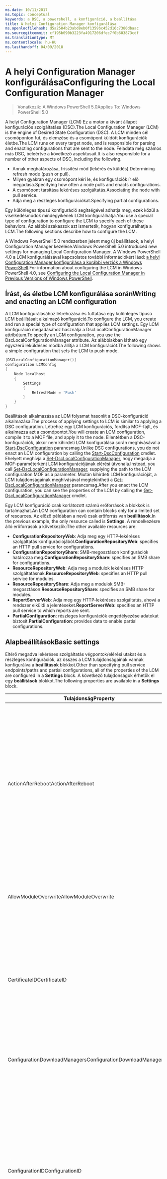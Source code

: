 ```yaml
---
ms.date: 10/11/2017
ms.topic: conceptual
keywords: a DSC, a powershell, a konfiguráció, a beállítása
title: A helyi Configuration Manager konfigurálása
ms.openlocfilehash: d5a2584b23abd8eb0f1359bc452d16c7380dbaac
ms.sourcegitcommit: cf195b090b3223fa4917206dfec7f0b603873cdf
ms.translationtype: MT
ms.contentlocale: hu-HU
ms.lasthandoff: 04/09/2018
---
```

# <a name="configuring-the-local-configuration-manager"></a><span data-ttu-id="f4ad6-103">A helyi Configuration Manager konfigurálása</span><span class="sxs-lookup"><span data-stu-id="f4ad6-103">Configuring the Local Configuration Manager</span></span>

> <span data-ttu-id="f4ad6-104">Vonatkozik: A Windows PowerShell 5.0</span><span class="sxs-lookup"><span data-stu-id="f4ad6-104">Applies To: Windows PowerShell 5.0</span></span>

<span data-ttu-id="f4ad6-105">A helyi Configuration Manager (LCM) Ez a motor a kívánt állapot konfigurációs szolgáltatása (DSC).</span><span class="sxs-lookup"><span data-stu-id="f4ad6-105">The Local Configuration Manager (LCM) is the engine of Desired State Configuration (DSC).</span></span>
<span data-ttu-id="f4ad6-106">A LCM minden cél csomóponton fut, és elemzése és a csomópont küldött konfigurációk életbe.</span><span class="sxs-lookup"><span data-stu-id="f4ad6-106">The LCM runs on every target node, and is responsible for parsing and enacting configurations that are sent to the node.</span></span>
<span data-ttu-id="f4ad6-107">Feladata még számos más DSC, beleértve a következő aspektusait.</span><span class="sxs-lookup"><span data-stu-id="f4ad6-107">It is also responsible for a number of other aspects of DSC, including the following.</span></span>

- <span data-ttu-id="f4ad6-108">Annak meghatározása, frissítési mód (lekérés és küldés).</span><span class="sxs-lookup"><span data-stu-id="f4ad6-108">Determining refresh mode (push or pull).</span></span>
- <span data-ttu-id="f4ad6-109">Milyen gyakran egy csomópont kéri le, és konfigurációk ír elő megadása.</span><span class="sxs-lookup"><span data-stu-id="f4ad6-109">Specifying how often a node pulls and enacts configurations.</span></span>
- <span data-ttu-id="f4ad6-110">A csomópont társítása lekéréses szolgáltatás.</span><span class="sxs-lookup"><span data-stu-id="f4ad6-110">Associating the node with pull service.</span></span>
- <span data-ttu-id="f4ad6-111">Adja meg a részleges konfigurációkat.</span><span class="sxs-lookup"><span data-stu-id="f4ad6-111">Specifying partial configurations.</span></span>

<span data-ttu-id="f4ad6-112">Egy különleges típusú konfiguráció segítségével adhatja meg, ezek közül a viselkedésmódok mindegyikének LCM konfigurálhatja.</span><span class="sxs-lookup"><span data-stu-id="f4ad6-112">You use a special type of configuration to configure the LCM to specify each of these behaviors.</span></span>
<span data-ttu-id="f4ad6-113">Az alábbi szakaszok azt ismertetik, hogyan konfigurálhatja a LCM.</span><span class="sxs-lookup"><span data-stu-id="f4ad6-113">The following sections describe how to configure the LCM.</span></span>

<span data-ttu-id="f4ad6-114">A Windows PowerShell 5.0 rendszerben jelent meg új beállítások, a helyi Configuration Manager kezelése.</span><span class="sxs-lookup"><span data-stu-id="f4ad6-114">Windows PowerShell 5.0 introduced new settings for managing Local Configuration Manager.</span></span>
<span data-ttu-id="f4ad6-115">A Windows PowerShell 4.0 a LCM konfigurálásával kapcsolatos további információkért lásd: [a helyi Configuration Manager konfigurálása a korábbi verziók a Windows PowerShell](metaconfig4.md).</span><span class="sxs-lookup"><span data-stu-id="f4ad6-115">For information about configuring the LCM in Windows PowerShell 4.0, see [Configuring the Local Configuration Manager in Previous Versions of Windows PowerShell](metaconfig4.md).</span></span>

## <a name="writing-and-enacting-an-lcm-configuration"></a><span data-ttu-id="f4ad6-116">Írást, és életbe LCM konfigurálása során</span><span class="sxs-lookup"><span data-stu-id="f4ad6-116">Writing and enacting an LCM configuration</span></span>

<span data-ttu-id="f4ad6-117">A LCM konfigurálásához létrehozása és futtatása egy különleges típusú LCM beállításait alkalmazó konfiguráció.</span><span class="sxs-lookup"><span data-stu-id="f4ad6-117">To configure the LCM, you create and run a special type of configuration that applies LCM settings.</span></span>
<span data-ttu-id="f4ad6-118">Egy LCM konfiguráció megadásához használja a DscLocalConfigurationManager attribútum.</span><span class="sxs-lookup"><span data-stu-id="f4ad6-118">To specify an LCM configuration, you use the DscLocalConfigurationManager attribute.</span></span>
<span data-ttu-id="f4ad6-119">Az alábbiakban látható egy egyszerű leküldéses módba állítja a LCM konfigurációt.</span><span class="sxs-lookup"><span data-stu-id="f4ad6-119">The following shows a simple configuration that sets the LCM to push mode.</span></span>

```powershell
[DSCLocalConfigurationManager()]
configuration LCMConfig
{
    Node localhost
    {
        Settings
        {
            RefreshMode = 'Push'
        }
    }
}
```

<span data-ttu-id="f4ad6-120">Beállítások alkalmazása az LCM folyamat hasonlít a DSC-konfiguráció alkalmazása.</span><span class="sxs-lookup"><span data-stu-id="f4ad6-120">The process of applying settings to LCM is similar to applying a DSC configuration.</span></span>
<span data-ttu-id="f4ad6-121">Létrehoz egy LCM konfigurációs, fordítsa MOF-fájlt, és alkalmazza azt a csomópontot.</span><span class="sxs-lookup"><span data-stu-id="f4ad6-121">You will create an LCM configuration, compile it to a MOF file, and apply it to the node.</span></span>
<span data-ttu-id="f4ad6-122">Ellentétben a DSC-konfigurációk, akkor nem kihirdeti LCM konfigurálása során meghívásával a [Start-DscConfiguration](https://technet.microsoft.com/en-us/library/dn521623.aspx) parancsmag.</span><span class="sxs-lookup"><span data-stu-id="f4ad6-122">Unlike DSC configurations, you do not enact an LCM configuration by calling the [Start-DscConfiguration](https://technet.microsoft.com/en-us/library/dn521623.aspx) cmdlet.</span></span>
<span data-ttu-id="f4ad6-123">Ehelyett meghívja a [Set-DscLocalConfigurationManager](https://technet.microsoft.com/en-us/library/dn521621.aspx), hogy megadja a MOF-paraméterként LCM konfigurációjának elérési útvonala.</span><span class="sxs-lookup"><span data-stu-id="f4ad6-123">Instead, you call [Set-DscLocalConfigurationManager](https://technet.microsoft.com/en-us/library/dn521621.aspx), supplying the path to the LCM configuration MOF as a parameter.</span></span>
<span data-ttu-id="f4ad6-124">Miután kihirdeti LCM konfigurációját, a LCM tulajdonságainak meghívásával megtekintheti a [Get-DscLocalConfigurationManager](https://technet.microsoft.com/en-us/library/dn407378.aspx) parancsmag.</span><span class="sxs-lookup"><span data-stu-id="f4ad6-124">After you enact the LCM configuration, you can see the properties of the LCM by calling the [Get-DscLocalConfigurationManager](https://technet.microsoft.com/en-us/library/dn407378.aspx) cmdlet.</span></span>

<span data-ttu-id="f4ad6-125">Egy LCM konfiguráció csak korlátozott számú erőforrások a blokkok is tartalmazhat.</span><span class="sxs-lookup"><span data-stu-id="f4ad6-125">An LCM configuration can contain blocks only for a limited set of resources.</span></span>
<span data-ttu-id="f4ad6-126">Az előző példában a nevű csak erőforrás van **beállítások**.</span><span class="sxs-lookup"><span data-stu-id="f4ad6-126">In the previous example, the only resource called is **Settings**.</span></span>
<span data-ttu-id="f4ad6-127">A rendelkezésre álló erőforrások a következők:</span><span class="sxs-lookup"><span data-stu-id="f4ad6-127">The other available resources are:</span></span>

* <span data-ttu-id="f4ad6-128">**ConfigurationRepositoryWeb**: Adja meg egy HTTP-lekéréses szolgáltatás konfigurációjából.</span><span class="sxs-lookup"><span data-stu-id="f4ad6-128">**ConfigurationRepositoryWeb**: specifies an HTTP pull service for configurations.</span></span>
* <span data-ttu-id="f4ad6-129">**ConfigurationRepositoryShare**: SMB-megosztáson konfigurációk határozza meg.</span><span class="sxs-lookup"><span data-stu-id="f4ad6-129">**ConfigurationRepositoryShare**: specifies an SMB share for configurations.</span></span>
* <span data-ttu-id="f4ad6-130">**ResourceRepositoryWeb**: Adja meg a modulok lekéréses HTTP szolgáltatásnak.</span><span class="sxs-lookup"><span data-stu-id="f4ad6-130">**ResourceRepositoryWeb**: specifies an HTTP pull service for modules.</span></span>
* <span data-ttu-id="f4ad6-131">**ResourceRepositoryShare**: Adja meg a modulok SMB-megosztáson.</span><span class="sxs-lookup"><span data-stu-id="f4ad6-131">**ResourceRepositoryShare**: specifies an SMB share for modules.</span></span>
* <span data-ttu-id="f4ad6-132">**ReportServerWeb**: Adja meg egy HTTP-lekéréses szolgáltatás, ahová a rendszer elküldi a jelentéseket.</span><span class="sxs-lookup"><span data-stu-id="f4ad6-132">**ReportServerWeb**: specifies an HTTP pull service to which reports are sent.</span></span>
* <span data-ttu-id="f4ad6-133">**PartialConfiguration**: részleges konfigurációk engedélyezése adatokat biztosít.</span><span class="sxs-lookup"><span data-stu-id="f4ad6-133">**PartialConfiguration**: provides data to enable partial configurations.</span></span>

## <a name="basic-settings"></a><span data-ttu-id="f4ad6-134">Alapbeállítások</span><span class="sxs-lookup"><span data-stu-id="f4ad6-134">Basic settings</span></span>

<span data-ttu-id="f4ad6-135">Eltérő megadva lekéréses szolgáltatás végpontok/elérési utakat és a részleges konfigurációk, az összes a LCM tulajdonságainak vannak konfigurálva a **beállítások** blokkot.</span><span class="sxs-lookup"><span data-stu-id="f4ad6-135">Other than specifying pull service endpoints/paths and partial configurations, all of the properties of the LCM are configured in a **Settings** block.</span></span>
<span data-ttu-id="f4ad6-136">A következő tulajdonságok érhetők el egy **beállítások** blokkot.</span><span class="sxs-lookup"><span data-stu-id="f4ad6-136">The following properties are available in a **Settings** block.</span></span>

|  <span data-ttu-id="f4ad6-137">Tulajdonság</span><span class="sxs-lookup"><span data-stu-id="f4ad6-137">Property</span></span>  |  <span data-ttu-id="f4ad6-138">Típus</span><span class="sxs-lookup"><span data-stu-id="f4ad6-138">Type</span></span>  |  <span data-ttu-id="f4ad6-139">Leírás</span><span class="sxs-lookup"><span data-stu-id="f4ad6-139">Description</span></span>   |
|----------- |------- |--------------- |
| <span data-ttu-id="f4ad6-140">ActionAfterReboot</span><span class="sxs-lookup"><span data-stu-id="f4ad6-140">ActionAfterReboot</span></span>| <span data-ttu-id="f4ad6-141">karakterlánc</span><span class="sxs-lookup"><span data-stu-id="f4ad6-141">string</span></span>| <span data-ttu-id="f4ad6-142">Itt adhatja meg, mi történik, a rendszer újraindítása után a beállítások alkalmazása során.</span><span class="sxs-lookup"><span data-stu-id="f4ad6-142">Specifies what happens after a reboot during the application of a configuration.</span></span> <span data-ttu-id="f4ad6-143">A lehetséges értékek a következők __"ContinueConfiguration"__ és __"StopConfiguration"__.</span><span class="sxs-lookup"><span data-stu-id="f4ad6-143">The possible values are __"ContinueConfiguration"__ and __"StopConfiguration"__.</span></span> <ul><li> <span data-ttu-id="f4ad6-144">__ContinueConfiguration__: továbbra is a számítógép újraindítása után a jelenlegi konfiguráció alkalmazása.</span><span class="sxs-lookup"><span data-stu-id="f4ad6-144">__ContinueConfiguration__: Continue applying the current configuration after machine reboot.</span></span> <span data-ttu-id="f4ad6-145">Ez az az alapértelmezett érték</span><span class="sxs-lookup"><span data-stu-id="f4ad6-145">This is the default value</span></span></li><li><span data-ttu-id="f4ad6-146">__StopConfiguration__: állítsa le a számítógép újraindítása után az aktuális konfigurációt.</span><span class="sxs-lookup"><span data-stu-id="f4ad6-146">__StopConfiguration__: Stop the current configuration after machine reboot.</span></span></li></ul>|
| <span data-ttu-id="f4ad6-147">AllowModuleOverwrite</span><span class="sxs-lookup"><span data-stu-id="f4ad6-147">AllowModuleOverwrite</span></span>| <span data-ttu-id="f4ad6-148">logikai érték</span><span class="sxs-lookup"><span data-stu-id="f4ad6-148">bool</span></span>| <span data-ttu-id="f4ad6-149">__$TRUE__ Ha lekéréses szolgáltatásból letöltött új konfigurációk engedélyezettek-e a célcsomóponton lévő régi felülírják.</span><span class="sxs-lookup"><span data-stu-id="f4ad6-149">__$TRUE__ if new configurations downloaded from the pull service are allowed to overwrite the old ones on the target node.</span></span> <span data-ttu-id="f4ad6-150">Ellenkező esetben $FALSE.</span><span class="sxs-lookup"><span data-stu-id="f4ad6-150">Otherwise, $FALSE.</span></span>|
| <span data-ttu-id="f4ad6-151">CertificateID</span><span class="sxs-lookup"><span data-stu-id="f4ad6-151">CertificateID</span></span>| <span data-ttu-id="f4ad6-152">karakterlánc</span><span class="sxs-lookup"><span data-stu-id="f4ad6-152">string</span></span>| <span data-ttu-id="f4ad6-153">A konfigurációban átadott hitelesítő biztosításához használt tanúsítvány ujjlenyomata.</span><span class="sxs-lookup"><span data-stu-id="f4ad6-153">The thumbprint of a certificate used to secure credentials passed in a configuration.</span></span> <span data-ttu-id="f4ad6-154">További információ: [szeretné védeni a Windows PowerShell célállapot-konfiguráció-felhasználó hitelesítő adatait a](http://blogs.msdn.com/b/powershell/archive/2014/01/31/want-to-secure-credentials-in-windows-powershell-desired-state-configuration.aspx)?.</span><span class="sxs-lookup"><span data-stu-id="f4ad6-154">For more information see [Want to secure credentials in Windows PowerShell Desired State Configuration](http://blogs.msdn.com/b/powershell/archive/2014/01/31/want-to-secure-credentials-in-windows-powershell-desired-state-configuration.aspx)?.</span></span> <br> <span data-ttu-id="f4ad6-155">__Megjegyzés:__ ez kezeli automatikusan Azure Automation DSC lekérési szolgáltatás használatakor.</span><span class="sxs-lookup"><span data-stu-id="f4ad6-155">__Note:__ this is managed automatically if using Azure Automation DSC pull service.</span></span>|
| <span data-ttu-id="f4ad6-156">ConfigurationDownloadManagers</span><span class="sxs-lookup"><span data-stu-id="f4ad6-156">ConfigurationDownloadManagers</span></span>| <span data-ttu-id="f4ad6-157">CimInstance]</span><span class="sxs-lookup"><span data-stu-id="f4ad6-157">CimInstance[]</span></span>| <span data-ttu-id="f4ad6-158">Elavult.</span><span class="sxs-lookup"><span data-stu-id="f4ad6-158">Obsolete.</span></span> <span data-ttu-id="f4ad6-159">Használjon __ConfigurationRepositoryWeb__ és __ConfigurationRepositoryShare__ érdekében adja meg a konfigurációs lekéréses szolgáltatás végpontjait.</span><span class="sxs-lookup"><span data-stu-id="f4ad6-159">Use __ConfigurationRepositoryWeb__ and __ConfigurationRepositoryShare__ blocks to define configuration pull service endpoints.</span></span>|
| <span data-ttu-id="f4ad6-160">ConfigurationID</span><span class="sxs-lookup"><span data-stu-id="f4ad6-160">ConfigurationID</span></span>| <span data-ttu-id="f4ad6-161">karakterlánc</span><span class="sxs-lookup"><span data-stu-id="f4ad6-161">string</span></span>| <span data-ttu-id="f4ad6-162">A visszamenőleges kompatibilitás érdekében régebbi lekéréses szolgáltatás verziók.</span><span class="sxs-lookup"><span data-stu-id="f4ad6-162">For backwards compatibility with older pull service versions.</span></span> <span data-ttu-id="f4ad6-163">A GUID, amely azonosítja a konfigurációs fájl lekérni egy lekéréses szolgáltatásból.</span><span class="sxs-lookup"><span data-stu-id="f4ad6-163">A GUID that identifies the configuration file to get from a pull service.</span></span> <span data-ttu-id="f4ad6-164">Ha a konfiguráció neve MOF ConfigurationID.mof neve a csomópont konfigurációk fogja lekérni lekéréses szolgáltatás.</span><span class="sxs-lookup"><span data-stu-id="f4ad6-164">The node will pull configurations on the pull service if the name of the configuration MOF is named ConfigurationID.mof.</span></span><br> <span data-ttu-id="f4ad6-165">__Megjegyzés:__ állítani ezt a tulajdonságot, ha regisztrálja a csomópont egy lekéréses szolgáltatással használatával __RegistrationKey__ nem működik.</span><span class="sxs-lookup"><span data-stu-id="f4ad6-165">__Note:__ If you set this property, registering the node with a pull service by using __RegistrationKey__ does not work.</span></span> <span data-ttu-id="f4ad6-166">További információkért lásd: [konfigurációs nevű lekéréses ügyféltelepítéshez](pullClientConfigNames.md).</span><span class="sxs-lookup"><span data-stu-id="f4ad6-166">For more information, see [Setting up a pull client with configuration names](pullClientConfigNames.md).</span></span>|
| <span data-ttu-id="f4ad6-167">ConfigurationMode</span><span class="sxs-lookup"><span data-stu-id="f4ad6-167">ConfigurationMode</span></span>| <span data-ttu-id="f4ad6-168">karakterlánc</span><span class="sxs-lookup"><span data-stu-id="f4ad6-168">string</span></span> | <span data-ttu-id="f4ad6-169">Itt adhatja meg, hogyan a LCM ténylegesen a beállítások alkalmazása a célcsomópontokat.</span><span class="sxs-lookup"><span data-stu-id="f4ad6-169">Specifies how the LCM actually applies the configuration to the target nodes.</span></span> <span data-ttu-id="f4ad6-170">A lehetséges értékek: __"ApplyOnly"__,__"ApplyAndMonitor"__, és __"ApplyAndAutoCorrect"__.</span><span class="sxs-lookup"><span data-stu-id="f4ad6-170">Possible values are __"ApplyOnly"__,__"ApplyAndMonitor"__, and __"ApplyAndAutoCorrect"__.</span></span> <ul><li><span data-ttu-id="f4ad6-171">__ApplyOnly__: DSC konfigurációjának alkalmazására szolgál, és nincs semmi hatása további, kivéve, ha az új konfiguráció célcsomóponton való vagy szolgáltatás új konfigurációt van lekért fejlesztőre.</span><span class="sxs-lookup"><span data-stu-id="f4ad6-171">__ApplyOnly__: DSC applies the configuration and does nothing further unless a new configuration is pushed to the target node or when a new configuration is pulled from a service.</span></span> <span data-ttu-id="f4ad6-172">Az új konfiguráció első alkalmazása után DSC nem ellenőrzi a korábban konfigurált állapotból eltéréseket.</span><span class="sxs-lookup"><span data-stu-id="f4ad6-172">After initial application of a new configuration, DSC does not check for drift from a previously configured state.</span></span> <span data-ttu-id="f4ad6-173">Vegye figyelembe, hogy DSC megkísérli a konfiguráció alkalmazásához, amíg az sikeres előtt nem __ApplyOnly__ lép érvénybe.</span><span class="sxs-lookup"><span data-stu-id="f4ad6-173">Note that DSC will attempt to apply the configuration until it is successful before __ApplyOnly__ takes effect.</span></span> </li><li> <span data-ttu-id="f4ad6-174">__ApplyAndMonitor__: Ez az az alapértelmezett érték.</span><span class="sxs-lookup"><span data-stu-id="f4ad6-174">__ApplyAndMonitor__: This is the default value.</span></span> <span data-ttu-id="f4ad6-175">A LCM alkalmazza minden új konfigurációt.</span><span class="sxs-lookup"><span data-stu-id="f4ad6-175">The LCM applies any new configurations.</span></span> <span data-ttu-id="f4ad6-176">Az új konfiguráció első alkalmazása után a célcsomóponton drifts kívánt állapotból, ha DSC jelent a naplókban az eltérés.</span><span class="sxs-lookup"><span data-stu-id="f4ad6-176">After initial application of a new configuration, if the target node drifts from the desired state, DSC reports the discrepancy in logs.</span></span> <span data-ttu-id="f4ad6-177">Vegye figyelembe, hogy DSC megkísérli a konfiguráció alkalmazásához, amíg az sikeres előtt nem __ApplyAndMonitor__ lép érvénybe.</span><span class="sxs-lookup"><span data-stu-id="f4ad6-177">Note that DSC will attempt to apply the configuration until it is successful before __ApplyAndMonitor__ takes effect.</span></span></li><li><span data-ttu-id="f4ad6-178">__ApplyAndAutoCorrect__: DSC alkalmazza minden új konfigurációt.</span><span class="sxs-lookup"><span data-stu-id="f4ad6-178">__ApplyAndAutoCorrect__: DSC applies any new configurations.</span></span> <span data-ttu-id="f4ad6-179">Az új konfiguráció első alkalmazása után a célcsomópont drifts kívánt állapotból, ha DSC jelent a naplókban az eltérés, majd újra alkalmazza a jelenlegi konfiguráció.</span><span class="sxs-lookup"><span data-stu-id="f4ad6-179">After initial application of a new configuration, if the target node drifts from the desired state, DSC reports the discrepancy in logs, and then re-applies the current configuration.</span></span></li></ul>|
| <span data-ttu-id="f4ad6-180">ConfigurationModeFrequencyMins</span><span class="sxs-lookup"><span data-stu-id="f4ad6-180">ConfigurationModeFrequencyMins</span></span>| <span data-ttu-id="f4ad6-181">UInt32</span><span class="sxs-lookup"><span data-stu-id="f4ad6-181">UInt32</span></span>| <span data-ttu-id="f4ad6-182">Milyen gyakran (percben), a jelenlegi konfiguráció be van jelölve, és alkalmazza.</span><span class="sxs-lookup"><span data-stu-id="f4ad6-182">How often, in minutes, the current configuration is checked and applied.</span></span> <span data-ttu-id="f4ad6-183">A rendszer figyelmen kívül hagyja ezt a tulajdonságot, ha a ConfigurationMode tulajdonsága ApplyOnly.</span><span class="sxs-lookup"><span data-stu-id="f4ad6-183">This property is ignored if the ConfigurationMode property is set to ApplyOnly.</span></span> <span data-ttu-id="f4ad6-184">Az alapértelmezett érték 15.</span><span class="sxs-lookup"><span data-stu-id="f4ad6-184">The default value is 15.</span></span>|
| <span data-ttu-id="f4ad6-185">DebugMode</span><span class="sxs-lookup"><span data-stu-id="f4ad6-185">DebugMode</span></span>| <span data-ttu-id="f4ad6-186">karakterlánc</span><span class="sxs-lookup"><span data-stu-id="f4ad6-186">string</span></span>| <span data-ttu-id="f4ad6-187">A lehetséges értékek: __nincs__, __ForceModuleImport__, és __összes__.</span><span class="sxs-lookup"><span data-stu-id="f4ad6-187">Possible values are __None__, __ForceModuleImport__, and __All__.</span></span> <ul><li><span data-ttu-id="f4ad6-188">Beállítása __nincs__ gyorsítótárazott erőforrások használatára.</span><span class="sxs-lookup"><span data-stu-id="f4ad6-188">Set to __None__ to use cached resources.</span></span> <span data-ttu-id="f4ad6-189">Ez az alapértelmezett, és éles esetekben kell használni.</span><span class="sxs-lookup"><span data-stu-id="f4ad6-189">This is the default and should be used in production scenarios.</span></span></li><li><span data-ttu-id="f4ad6-190">Beállítás __ForceModuleImport__, DSC erőforrás modul, töltse be újra, még akkor is, ha azokat korábban betöltötte és gyorsítótárazott LCM okoz.</span><span class="sxs-lookup"><span data-stu-id="f4ad6-190">Setting to __ForceModuleImport__, causes the LCM to reload any DSC resource modules, even if they have been previously loaded and cached.</span></span> <span data-ttu-id="f4ad6-191">Ez teljesítményére hatással van a DSC-műveletek, minden modul használatára van töltve.</span><span class="sxs-lookup"><span data-stu-id="f4ad6-191">This impacts the performance of DSC operations as each module is reloaded on use.</span></span> <span data-ttu-id="f4ad6-192">Általában akkor használja ezt az értéket közben egy erőforrás-hibakeresés</span><span class="sxs-lookup"><span data-stu-id="f4ad6-192">Typically you would use this value while debugging a resource</span></span></li><li><span data-ttu-id="f4ad6-193">Ebben a kiadásban __összes__ azonos __ForceModuleImport__</span><span class="sxs-lookup"><span data-stu-id="f4ad6-193">In this release, __All__ is same as __ForceModuleImport__</span></span></li></ul> |
| <span data-ttu-id="f4ad6-194">RebootNodeIfNeeded</span><span class="sxs-lookup"><span data-stu-id="f4ad6-194">RebootNodeIfNeeded</span></span>| <span data-ttu-id="f4ad6-195">logikai érték</span><span class="sxs-lookup"><span data-stu-id="f4ad6-195">bool</span></span>| <span data-ttu-id="f4ad6-196">Állítsa ezt a beállítást __$true__ automatikusan újraindítja a csomópont a konfigurációkat, amelyek a szükséges újraindítás alkalmazása után.</span><span class="sxs-lookup"><span data-stu-id="f4ad6-196">Set this to __$true__ to automatically reboot the node after a configuration that requires reboot is applied.</span></span> <span data-ttu-id="f4ad6-197">Ellenkező esetben kell újraindítani a rendszert manuálisan minden beállítást, amelynek ezt a csomópontot.</span><span class="sxs-lookup"><span data-stu-id="f4ad6-197">Otherwise, you will have to manually reboot the node for any configuration that requires it.</span></span> <span data-ttu-id="f4ad6-198">Az alapértelmezett érték __$false__.</span><span class="sxs-lookup"><span data-stu-id="f4ad6-198">The default value is __$false__.</span></span> <span data-ttu-id="f4ad6-199">Ezt a beállítást, ha újraindítás feltétel végrehajtása nem DSC (például a Windows Installer) által használandó egyesítése együtt a [xPendingReboot](https://github.com/powershell/xpendingreboot) modul.</span><span class="sxs-lookup"><span data-stu-id="f4ad6-199">To use this setting when a reboot condition is enacted by something other than DSC (such as Windows Installer), combine this setting with the [xPendingReboot](https://github.com/powershell/xpendingreboot) module.</span></span>|
| <span data-ttu-id="f4ad6-200">RefreshMode</span><span class="sxs-lookup"><span data-stu-id="f4ad6-200">RefreshMode</span></span>| <span data-ttu-id="f4ad6-201">karakterlánc</span><span class="sxs-lookup"><span data-stu-id="f4ad6-201">string</span></span>| <span data-ttu-id="f4ad6-202">Itt adhatja meg, hogyan a LCM lekérdezi a konfigurációkat.</span><span class="sxs-lookup"><span data-stu-id="f4ad6-202">Specifies how the LCM gets configurations.</span></span> <span data-ttu-id="f4ad6-203">A lehetséges értékek a következők __"Letiltva"__, __"Push"__, és __"Pull"__.</span><span class="sxs-lookup"><span data-stu-id="f4ad6-203">The possible values are __"Disabled"__, __"Push"__, and __"Pull"__.</span></span> <ul><li><span data-ttu-id="f4ad6-204">__Letiltott__: a DSC-konfigurációk le van tiltva ezen a csomóponton.</span><span class="sxs-lookup"><span data-stu-id="f4ad6-204">__Disabled__: DSC configurations are disabled for this node.</span></span></li><li> <span data-ttu-id="f4ad6-205">__Leküldéses__: konfigurációk meghívásával kezdeményezett a [Start-DscConfiguration](https://technet.microsoft.com/en-us/library/dn521623.aspx) parancsmag.</span><span class="sxs-lookup"><span data-stu-id="f4ad6-205">__Push__: Configurations are initiated by calling the [Start-DscConfiguration](https://technet.microsoft.com/en-us/library/dn521623.aspx) cmdlet.</span></span> <span data-ttu-id="f4ad6-206">A konfiguráció alkalmazása azonnal megtörténik a csomópontra.</span><span class="sxs-lookup"><span data-stu-id="f4ad6-206">The configuration is applied immediately to the node.</span></span> <span data-ttu-id="f4ad6-207">Ez az alapértelmezett érték.</span><span class="sxs-lookup"><span data-stu-id="f4ad6-207">This is the default value.</span></span></li><li><span data-ttu-id="f4ad6-208">__Lekéréses:__ lekéréses szolgáltatás vagy az SMB elérési konfigurációk rendszeresen ellenőrzi a csomópont van konfigurálva.</span><span class="sxs-lookup"><span data-stu-id="f4ad6-208">__Pull:__ The node is configured to regularly check for configurations from a pull service or SMB path.</span></span> <span data-ttu-id="f4ad6-209">Ha ez a tulajdonság értéke __lekéréses__, egy HTTP (szolgáltatás) vagy SMB (megosztás) elérési utat adjon meg egy __ConfigurationRepositoryWeb__ vagy __ConfigurationRepositoryShare__ blokkot.</span><span class="sxs-lookup"><span data-stu-id="f4ad6-209">If this property is set to __Pull__, you must specify an HTTP (service) or SMB (share) path in a __ConfigurationRepositoryWeb__ or __ConfigurationRepositoryShare__ block.</span></span></li></ul>|
| <span data-ttu-id="f4ad6-210">RefreshFrequencyMins</span><span class="sxs-lookup"><span data-stu-id="f4ad6-210">RefreshFrequencyMins</span></span>| <span data-ttu-id="f4ad6-211">Uint32</span><span class="sxs-lookup"><span data-stu-id="f4ad6-211">Uint32</span></span>| <span data-ttu-id="f4ad6-212">Az időtartamot (percben), amelynél a LCM frissített konfigurációt beolvasandó lekéréses szolgáltatás ellenőrzi.</span><span class="sxs-lookup"><span data-stu-id="f4ad6-212">The time interval, in minutes, at which the LCM checks a pull service to get updated configurations.</span></span> <span data-ttu-id="f4ad6-213">A rendszer figyelmen kívül hagyja ezt az értéket, ha a LCM nem lekéréses módban van konfigurálva.</span><span class="sxs-lookup"><span data-stu-id="f4ad6-213">This value is ignored if the LCM is not configured in pull mode.</span></span> <span data-ttu-id="f4ad6-214">Az alapértelmezett érték 30.</span><span class="sxs-lookup"><span data-stu-id="f4ad6-214">The default value is 30.</span></span>|
| <span data-ttu-id="f4ad6-215">ReportManagers</span><span class="sxs-lookup"><span data-stu-id="f4ad6-215">ReportManagers</span></span>| <span data-ttu-id="f4ad6-216">CimInstance]</span><span class="sxs-lookup"><span data-stu-id="f4ad6-216">CimInstance[]</span></span>| <span data-ttu-id="f4ad6-217">Elavult.</span><span class="sxs-lookup"><span data-stu-id="f4ad6-217">Obsolete.</span></span> <span data-ttu-id="f4ad6-218">Használjon __ReportServerWeb__ küldendő végpont meghatározása érdekében jelentésadatait lekéréses szolgáltatáshoz.</span><span class="sxs-lookup"><span data-stu-id="f4ad6-218">Use __ReportServerWeb__ blocks to define an endpoint to send reporting data to a pull service.</span></span>|
| <span data-ttu-id="f4ad6-219">ResourceModuleManagers</span><span class="sxs-lookup"><span data-stu-id="f4ad6-219">ResourceModuleManagers</span></span>| <span data-ttu-id="f4ad6-220">CimInstance]</span><span class="sxs-lookup"><span data-stu-id="f4ad6-220">CimInstance[]</span></span>| <span data-ttu-id="f4ad6-221">Elavult.</span><span class="sxs-lookup"><span data-stu-id="f4ad6-221">Obsolete.</span></span> <span data-ttu-id="f4ad6-222">Használjon __ResourceRepositoryWeb__ és __ResourceRepositoryShare__ lekéréses meghatározása érdekében szolgáltatás HTTP-végpontokról vagy SMB-elérési utak, illetve.</span><span class="sxs-lookup"><span data-stu-id="f4ad6-222">Use __ResourceRepositoryWeb__ and __ResourceRepositoryShare__ blocks to define pull service HTTP endpoints or SMB paths, respectively.</span></span>|
| <span data-ttu-id="f4ad6-223">PartialConfigurations</span><span class="sxs-lookup"><span data-stu-id="f4ad6-223">PartialConfigurations</span></span>| <span data-ttu-id="f4ad6-224">CimInstance</span><span class="sxs-lookup"><span data-stu-id="f4ad6-224">CimInstance</span></span>| <span data-ttu-id="f4ad6-225">Nincs megvalósítva.</span><span class="sxs-lookup"><span data-stu-id="f4ad6-225">Not implemented.</span></span> <span data-ttu-id="f4ad6-226">Ne használja.</span><span class="sxs-lookup"><span data-stu-id="f4ad6-226">Do not use.</span></span>|
| <span data-ttu-id="f4ad6-227">StatusRetentionTimeInDays</span><span class="sxs-lookup"><span data-stu-id="f4ad6-227">StatusRetentionTimeInDays</span></span> | <span data-ttu-id="f4ad6-228">UInt32</span><span class="sxs-lookup"><span data-stu-id="f4ad6-228">UInt32</span></span>| <span data-ttu-id="f4ad6-229">A LCM tartja az aktuális konfigurációs állapotát napok száma.</span><span class="sxs-lookup"><span data-stu-id="f4ad6-229">The number of days the LCM keeps the status of the current configuration.</span></span>|

## <a name="pull-service"></a><span data-ttu-id="f4ad6-230">Lekéréses szolgáltatás</span><span class="sxs-lookup"><span data-stu-id="f4ad6-230">Pull service</span></span>

<span data-ttu-id="f4ad6-231">LCM konfigurációt is támogatja a következő típusú lekéréses Szolgáltatásvégpontok:</span><span class="sxs-lookup"><span data-stu-id="f4ad6-231">LCM configuration supports defining the following types of pull service endpoints:</span></span>

- <span data-ttu-id="f4ad6-232">**Konfigurációs kiszolgáló**: a DSC-konfigurációk tára.</span><span class="sxs-lookup"><span data-stu-id="f4ad6-232">**Configuration server**: A repository for DSC configurations.</span></span> <span data-ttu-id="f4ad6-233">Adja meg a konfigurációs kiszolgálók használatával **ConfigurationRepositoryWeb** (a web-alapú kiszolgálók) és **ConfigurationRepositoryShare** (az SMB-alapú kiszolgálók) blokkokat.</span><span class="sxs-lookup"><span data-stu-id="f4ad6-233">Define configuration servers by using **ConfigurationRepositoryWeb** (for web-based servers) and **ConfigurationRepositoryShare** (for SMB-based servers) blocks.</span></span>
- <span data-ttu-id="f4ad6-234">**Erőforrás-kiszolgáló**: a DSC-erőforrások, PowerShell-modulok csomagolt tára.</span><span class="sxs-lookup"><span data-stu-id="f4ad6-234">**Resource server**: A repository for DSC resources, packaged as PowerShell modules.</span></span> <span data-ttu-id="f4ad6-235">Adja meg az erőforrás-kiszolgálók használatával **ResourceRepositoryWeb** (a web-alapú kiszolgálók) és **ResourceRepositoryShare** (az SMB-alapú kiszolgálók) blokkokat.</span><span class="sxs-lookup"><span data-stu-id="f4ad6-235">Define resource servers by using **ResourceRepositoryWeb** (for web-based servers) and **ResourceRepositoryShare** (for SMB-based servers) blocks.</span></span>
- <span data-ttu-id="f4ad6-236">**Jelentéskészítő kiszolgáló**: egy szolgáltatás, amely DSC jelentés adatokat küld.</span><span class="sxs-lookup"><span data-stu-id="f4ad6-236">**Report server**: A service that DSC sends report data to.</span></span> <span data-ttu-id="f4ad6-237">Adja meg a jelentéskészítő kiszolgáló használatával **ReportServerWeb** blokkolja.</span><span class="sxs-lookup"><span data-stu-id="f4ad6-237">Define report servers by using **ReportServerWeb** blocks.</span></span> <span data-ttu-id="f4ad6-238">A jelentéskészítő kiszolgáló webszolgáltatás kell lennie.</span><span class="sxs-lookup"><span data-stu-id="f4ad6-238">A report server must be a web service.</span></span>

<span data-ttu-id="f4ad6-239">További információ a lekéréses szolgáltatás:, [kívánt állapot konfigurációs lekéréses szolgáltatás](pullServer.md).</span><span class="sxs-lookup"><span data-stu-id="f4ad6-239">For more details on pull service see, [Desired State Configuration Pull Service](pullServer.md).</span></span>

## <a name="configuration-server-blocks"></a><span data-ttu-id="f4ad6-240">Konfigurációs kiszolgáló blokkok</span><span class="sxs-lookup"><span data-stu-id="f4ad6-240">Configuration server blocks</span></span>

<span data-ttu-id="f4ad6-241">A web-alapú konfigurációs kiszolgáló megadásához hozzon létre egy **ConfigurationRepositoryWeb** blokkot.</span><span class="sxs-lookup"><span data-stu-id="f4ad6-241">To define a web-based configuration server, you create a **ConfigurationRepositoryWeb** block.</span></span>
<span data-ttu-id="f4ad6-242">A **ConfigurationRepositoryWeb** következő tulajdonságait határozza meg.</span><span class="sxs-lookup"><span data-stu-id="f4ad6-242">A **ConfigurationRepositoryWeb** defines the following properties.</span></span>

|<span data-ttu-id="f4ad6-243">Tulajdonság</span><span class="sxs-lookup"><span data-stu-id="f4ad6-243">Property</span></span>|<span data-ttu-id="f4ad6-244">Típus</span><span class="sxs-lookup"><span data-stu-id="f4ad6-244">Type</span></span>|<span data-ttu-id="f4ad6-245">Leírás</span><span class="sxs-lookup"><span data-stu-id="f4ad6-245">Description</span></span>|
|---|---|---|
|<span data-ttu-id="f4ad6-246">AllowUnsecureConnection</span><span class="sxs-lookup"><span data-stu-id="f4ad6-246">AllowUnsecureConnection</span></span>|<span data-ttu-id="f4ad6-247">logikai érték</span><span class="sxs-lookup"><span data-stu-id="f4ad6-247">bool</span></span>|<span data-ttu-id="f4ad6-248">Beállítása **$TRUE** a kiszolgálóhoz hitelesítés anélkül, hogy a csomópont kapcsolatok lehetővé tételéhez.</span><span class="sxs-lookup"><span data-stu-id="f4ad6-248">Set to **$TRUE** to allow connections from the node to the server without authentication.</span></span> <span data-ttu-id="f4ad6-249">Beállítása **$FALSE** hitelesítést igényel.</span><span class="sxs-lookup"><span data-stu-id="f4ad6-249">Set to **$FALSE** to require authentication.</span></span>|
|<span data-ttu-id="f4ad6-250">CertificateID</span><span class="sxs-lookup"><span data-stu-id="f4ad6-250">CertificateID</span></span>|<span data-ttu-id="f4ad6-251">karakterlánc</span><span class="sxs-lookup"><span data-stu-id="f4ad6-251">string</span></span>|<span data-ttu-id="f4ad6-252">A kiszolgálón elvégzett hitelesítéshez használt tanúsítvány ujjlenyomata.</span><span class="sxs-lookup"><span data-stu-id="f4ad6-252">The thumbprint of a certificate used to authenticate to the server.</span></span>|
|<span data-ttu-id="f4ad6-253">ConfigurationNames</span><span class="sxs-lookup"><span data-stu-id="f4ad6-253">ConfigurationNames</span></span>|<span data-ttu-id="f4ad6-254">String]</span><span class="sxs-lookup"><span data-stu-id="f4ad6-254">String[]</span></span>|<span data-ttu-id="f4ad6-255">A cél csomópont lekérése konfigurációk nevei tömbjét.</span><span class="sxs-lookup"><span data-stu-id="f4ad6-255">An array of names of configurations to be pulled by the target node.</span></span> <span data-ttu-id="f4ad6-256">Segítségükkel lehetséges ugyanis csak akkor, ha a csomópont használatával a lekéréses szolgáltatással van regisztrálva a **RegistrationKey**.</span><span class="sxs-lookup"><span data-stu-id="f4ad6-256">These are used only if the node is registered with the pull service by using a **RegistrationKey**.</span></span> <span data-ttu-id="f4ad6-257">További információkért lásd: [konfigurációs nevű lekéréses ügyféltelepítéshez](pullClientConfigNames.md).</span><span class="sxs-lookup"><span data-stu-id="f4ad6-257">For more information, see [Setting up a pull client with configuration names](pullClientConfigNames.md).</span></span>|
|<span data-ttu-id="f4ad6-258">RegistrationKey</span><span class="sxs-lookup"><span data-stu-id="f4ad6-258">RegistrationKey</span></span>|<span data-ttu-id="f4ad6-259">karakterlánc</span><span class="sxs-lookup"><span data-stu-id="f4ad6-259">string</span></span>|<span data-ttu-id="f4ad6-260">A csomópont regisztrálja a lekéréses szolgáltatásban GUID.</span><span class="sxs-lookup"><span data-stu-id="f4ad6-260">A GUID that registers the node with the pull service.</span></span> <span data-ttu-id="f4ad6-261">További információkért lásd: [konfigurációs nevű lekéréses ügyféltelepítéshez](pullClientConfigNames.md).</span><span class="sxs-lookup"><span data-stu-id="f4ad6-261">For more information, see [Setting up a pull client with configuration names](pullClientConfigNames.md).</span></span>|
|<span data-ttu-id="f4ad6-262">ServerURL</span><span class="sxs-lookup"><span data-stu-id="f4ad6-262">ServerURL</span></span>|<span data-ttu-id="f4ad6-263">karakterlánc</span><span class="sxs-lookup"><span data-stu-id="f4ad6-263">string</span></span>|<span data-ttu-id="f4ad6-264">A konfigurációs szolgáltatás URL-CÍMÉT.</span><span class="sxs-lookup"><span data-stu-id="f4ad6-264">The URL of the configuration service.</span></span>|

<span data-ttu-id="f4ad6-265">Egyszerűbbé teheti a ConfigurationRepositoryWeb értéke konfigurálása a helyszíni csomópontok nem érhető el – példa parancsfájl lásd [metaconfigurations DSC generálásához.](https://docs.microsoft.com/en-us/azure/automation/automation-dsc-onboarding#generating-dsc-metaconfigurations)</span><span class="sxs-lookup"><span data-stu-id="f4ad6-265">An example script to simplify configuring the ConfigurationRepositoryWeb value for on-premises nodes is available - see [Generating DSC metaconfigurations](https://docs.microsoft.com/en-us/azure/automation/automation-dsc-onboarding#generating-dsc-metaconfigurations)</span></span>

<span data-ttu-id="f4ad6-266">Az SMB-alapú konfigurációs kiszolgáló megadásához hozzon létre egy **ConfigurationRepositoryShare** blokkot.</span><span class="sxs-lookup"><span data-stu-id="f4ad6-266">To define an SMB-based configuration server, you create a **ConfigurationRepositoryShare** block.</span></span>
<span data-ttu-id="f4ad6-267">A **ConfigurationRepositoryShare** következő tulajdonságait határozza meg.</span><span class="sxs-lookup"><span data-stu-id="f4ad6-267">A **ConfigurationRepositoryShare** defines the following properties.</span></span>

|<span data-ttu-id="f4ad6-268">Tulajdonság</span><span class="sxs-lookup"><span data-stu-id="f4ad6-268">Property</span></span>|<span data-ttu-id="f4ad6-269">Típus</span><span class="sxs-lookup"><span data-stu-id="f4ad6-269">Type</span></span>|<span data-ttu-id="f4ad6-270">Leírás</span><span class="sxs-lookup"><span data-stu-id="f4ad6-270">Description</span></span>|
|---|---|---|
|<span data-ttu-id="f4ad6-271">hitelesítő adatok</span><span class="sxs-lookup"><span data-stu-id="f4ad6-271">Credential</span></span>|<span data-ttu-id="f4ad6-272">MSFT_Credential</span><span class="sxs-lookup"><span data-stu-id="f4ad6-272">MSFT_Credential</span></span>|<span data-ttu-id="f4ad6-273">Az SMB-megosztás felé történő hitelesítésre használt hitelesítő adat.</span><span class="sxs-lookup"><span data-stu-id="f4ad6-273">The credential used to authenticate to the SMB share.</span></span>|
|<span data-ttu-id="f4ad6-274">SourcePath</span><span class="sxs-lookup"><span data-stu-id="f4ad6-274">SourcePath</span></span>|<span data-ttu-id="f4ad6-275">karakterlánc</span><span class="sxs-lookup"><span data-stu-id="f4ad6-275">string</span></span>|<span data-ttu-id="f4ad6-276">Az SMB-megosztás elérési útja</span><span class="sxs-lookup"><span data-stu-id="f4ad6-276">The path of the SMB share.</span></span>|

## <a name="resource-server-blocks"></a><span data-ttu-id="f4ad6-277">Erőforrás-kiszolgáló blokkok</span><span class="sxs-lookup"><span data-stu-id="f4ad6-277">Resource server blocks</span></span>

<span data-ttu-id="f4ad6-278">A webes erőforrás-kiszolgáló megadásához hozzon létre egy **ResourceRepositoryWeb** blokkot.</span><span class="sxs-lookup"><span data-stu-id="f4ad6-278">To define a web-based resource server, you create a **ResourceRepositoryWeb** block.</span></span>
<span data-ttu-id="f4ad6-279">A **ResourceRepositoryWeb** következő tulajdonságait határozza meg.</span><span class="sxs-lookup"><span data-stu-id="f4ad6-279">A **ResourceRepositoryWeb** defines the following properties.</span></span>

|<span data-ttu-id="f4ad6-280">Tulajdonság</span><span class="sxs-lookup"><span data-stu-id="f4ad6-280">Property</span></span>|<span data-ttu-id="f4ad6-281">Típus</span><span class="sxs-lookup"><span data-stu-id="f4ad6-281">Type</span></span>|<span data-ttu-id="f4ad6-282">Leírás</span><span class="sxs-lookup"><span data-stu-id="f4ad6-282">Description</span></span>|
|---|---|---|
|<span data-ttu-id="f4ad6-283">AllowUnsecureConnection</span><span class="sxs-lookup"><span data-stu-id="f4ad6-283">AllowUnsecureConnection</span></span>|<span data-ttu-id="f4ad6-284">logikai érték</span><span class="sxs-lookup"><span data-stu-id="f4ad6-284">bool</span></span>|<span data-ttu-id="f4ad6-285">Beállítása **$TRUE** a kiszolgálóhoz hitelesítés anélkül, hogy a csomópont kapcsolatok lehetővé tételéhez.</span><span class="sxs-lookup"><span data-stu-id="f4ad6-285">Set to **$TRUE** to allow connections from the node to the server without authentication.</span></span> <span data-ttu-id="f4ad6-286">Beállítása **$FALSE** hitelesítést igényel.</span><span class="sxs-lookup"><span data-stu-id="f4ad6-286">Set to **$FALSE** to require authentication.</span></span>|
|<span data-ttu-id="f4ad6-287">CertificateID</span><span class="sxs-lookup"><span data-stu-id="f4ad6-287">CertificateID</span></span>|<span data-ttu-id="f4ad6-288">karakterlánc</span><span class="sxs-lookup"><span data-stu-id="f4ad6-288">string</span></span>|<span data-ttu-id="f4ad6-289">A kiszolgálón elvégzett hitelesítéshez használt tanúsítvány ujjlenyomata.</span><span class="sxs-lookup"><span data-stu-id="f4ad6-289">The thumbprint of a certificate used to authenticate to the server.</span></span>|
|<span data-ttu-id="f4ad6-290">RegistrationKey</span><span class="sxs-lookup"><span data-stu-id="f4ad6-290">RegistrationKey</span></span>|<span data-ttu-id="f4ad6-291">karakterlánc</span><span class="sxs-lookup"><span data-stu-id="f4ad6-291">string</span></span>|<span data-ttu-id="f4ad6-292">A csomópont a lekéréses szolgáltatás azonosító egy GUID.</span><span class="sxs-lookup"><span data-stu-id="f4ad6-292">A GUID that identifies the node to the pull service.</span></span>|
|<span data-ttu-id="f4ad6-293">ServerURL</span><span class="sxs-lookup"><span data-stu-id="f4ad6-293">ServerURL</span></span>|<span data-ttu-id="f4ad6-294">karakterlánc</span><span class="sxs-lookup"><span data-stu-id="f4ad6-294">string</span></span>|<span data-ttu-id="f4ad6-295">A konfigurációs kiszolgáló URL-CÍMÉT.</span><span class="sxs-lookup"><span data-stu-id="f4ad6-295">The URL of the configuration server.</span></span>|

<span data-ttu-id="f4ad6-296">Egyszerűbbé teheti a ResourceRepositoryWeb értéke konfigurálása a helyszíni csomópontok nem érhető el – példa parancsfájl lásd [metaconfigurations DSC generálásához.](https://docs.microsoft.com/en-us/azure/automation/automation-dsc-onboarding#generating-dsc-metaconfigurations)</span><span class="sxs-lookup"><span data-stu-id="f4ad6-296">An example script to simplify configuring the ResourceRepositoryWeb value for on-premises nodes is available - see [Generating DSC metaconfigurations](https://docs.microsoft.com/en-us/azure/automation/automation-dsc-onboarding#generating-dsc-metaconfigurations)</span></span>

<span data-ttu-id="f4ad6-297">Az erőforrás SMB-alapú kiszolgáló megadásához hozzon létre egy **ResourceRepositoryShare** blokkot.</span><span class="sxs-lookup"><span data-stu-id="f4ad6-297">To define an SMB-based resource server, you create a **ResourceRepositoryShare** block.</span></span>
<span data-ttu-id="f4ad6-298">**ResourceRepositoryShare** következő tulajdonságait határozza meg.</span><span class="sxs-lookup"><span data-stu-id="f4ad6-298">**ResourceRepositoryShare** defines the following properties.</span></span>

|<span data-ttu-id="f4ad6-299">Tulajdonság</span><span class="sxs-lookup"><span data-stu-id="f4ad6-299">Property</span></span>|<span data-ttu-id="f4ad6-300">Típus</span><span class="sxs-lookup"><span data-stu-id="f4ad6-300">Type</span></span>|<span data-ttu-id="f4ad6-301">Leírás</span><span class="sxs-lookup"><span data-stu-id="f4ad6-301">Description</span></span>|
|---|---|---|
|<span data-ttu-id="f4ad6-302">hitelesítő adatok</span><span class="sxs-lookup"><span data-stu-id="f4ad6-302">Credential</span></span>|<span data-ttu-id="f4ad6-303">MSFT_Credential</span><span class="sxs-lookup"><span data-stu-id="f4ad6-303">MSFT_Credential</span></span>|<span data-ttu-id="f4ad6-304">Az SMB-megosztás felé történő hitelesítésre használt hitelesítő adat.</span><span class="sxs-lookup"><span data-stu-id="f4ad6-304">The credential used to authenticate to the SMB share.</span></span> <span data-ttu-id="f4ad6-305">Például egy sikeres hitelesítő adatokat, lásd: [egy DSC SMB lekérési kiszolgálójával beállítása](pullServerSMB.md)</span><span class="sxs-lookup"><span data-stu-id="f4ad6-305">For an example of passing credentials, see [Setting up a DSC SMB pull server](pullServerSMB.md)</span></span>|
|<span data-ttu-id="f4ad6-306">SourcePath</span><span class="sxs-lookup"><span data-stu-id="f4ad6-306">SourcePath</span></span>|<span data-ttu-id="f4ad6-307">karakterlánc</span><span class="sxs-lookup"><span data-stu-id="f4ad6-307">string</span></span>|<span data-ttu-id="f4ad6-308">Az SMB-megosztás elérési útja</span><span class="sxs-lookup"><span data-stu-id="f4ad6-308">The path of the SMB share.</span></span>|

## <a name="report-server-blocks"></a><span data-ttu-id="f4ad6-309">Jelentéskészítő kiszolgáló blokkok</span><span class="sxs-lookup"><span data-stu-id="f4ad6-309">Report server blocks</span></span>

<span data-ttu-id="f4ad6-310">Adja meg a jelentéskészítő kiszolgálón, akkor hozzon létre egy **ReportServerWeb** blokkot.</span><span class="sxs-lookup"><span data-stu-id="f4ad6-310">To define a report server, you create a **ReportServerWeb** block.</span></span>
<span data-ttu-id="f4ad6-311">A jelentéskészítő kiszolgálói szerepkör nem található kompatibilis SMB-alapú lekéréses szolgáltatás.</span><span class="sxs-lookup"><span data-stu-id="f4ad6-311">The report server role is not compatible with SMB based pull service.</span></span>
<span data-ttu-id="f4ad6-312">**ReportServerWeb** következő tulajdonságait határozza meg.</span><span class="sxs-lookup"><span data-stu-id="f4ad6-312">**ReportServerWeb** defines the following properties.</span></span>

|<span data-ttu-id="f4ad6-313">Tulajdonság</span><span class="sxs-lookup"><span data-stu-id="f4ad6-313">Property</span></span>|<span data-ttu-id="f4ad6-314">Típus</span><span class="sxs-lookup"><span data-stu-id="f4ad6-314">Type</span></span>|<span data-ttu-id="f4ad6-315">Leírás</span><span class="sxs-lookup"><span data-stu-id="f4ad6-315">Description</span></span>|
|---|---|---|
|<span data-ttu-id="f4ad6-316">AllowUnsecureConnection</span><span class="sxs-lookup"><span data-stu-id="f4ad6-316">AllowUnsecureConnection</span></span>|<span data-ttu-id="f4ad6-317">logikai érték</span><span class="sxs-lookup"><span data-stu-id="f4ad6-317">bool</span></span>|<span data-ttu-id="f4ad6-318">Beállítása **$TRUE** a kiszolgálóhoz hitelesítés anélkül, hogy a csomópont kapcsolatok lehetővé tételéhez.</span><span class="sxs-lookup"><span data-stu-id="f4ad6-318">Set to **$TRUE** to allow connections from the node to the server without authentication.</span></span> <span data-ttu-id="f4ad6-319">Beállítása **$FALSE** hitelesítést igényel.</span><span class="sxs-lookup"><span data-stu-id="f4ad6-319">Set to **$FALSE** to require authentication.</span></span>|
|<span data-ttu-id="f4ad6-320">CertificateID</span><span class="sxs-lookup"><span data-stu-id="f4ad6-320">CertificateID</span></span>|<span data-ttu-id="f4ad6-321">karakterlánc</span><span class="sxs-lookup"><span data-stu-id="f4ad6-321">string</span></span>|<span data-ttu-id="f4ad6-322">A kiszolgálón elvégzett hitelesítéshez használt tanúsítvány ujjlenyomata.</span><span class="sxs-lookup"><span data-stu-id="f4ad6-322">The thumbprint of a certificate used to authenticate to the server.</span></span>|
|<span data-ttu-id="f4ad6-323">RegistrationKey</span><span class="sxs-lookup"><span data-stu-id="f4ad6-323">RegistrationKey</span></span>|<span data-ttu-id="f4ad6-324">karakterlánc</span><span class="sxs-lookup"><span data-stu-id="f4ad6-324">string</span></span>|<span data-ttu-id="f4ad6-325">A csomópont a lekéréses szolgáltatás azonosító egy GUID.</span><span class="sxs-lookup"><span data-stu-id="f4ad6-325">A GUID that identifies the node to the pull service.</span></span>|
|<span data-ttu-id="f4ad6-326">ServerURL</span><span class="sxs-lookup"><span data-stu-id="f4ad6-326">ServerURL</span></span>|<span data-ttu-id="f4ad6-327">karakterlánc</span><span class="sxs-lookup"><span data-stu-id="f4ad6-327">string</span></span>|<span data-ttu-id="f4ad6-328">A konfigurációs kiszolgáló URL-CÍMÉT.</span><span class="sxs-lookup"><span data-stu-id="f4ad6-328">The URL of the configuration server.</span></span>|

<span data-ttu-id="f4ad6-329">Egyszerűbbé teheti a ReportServerWeb értéke konfigurálása a helyszíni csomópontok nem érhető el – példa parancsfájl lásd [metaconfigurations DSC generálásához.](https://docs.microsoft.com/en-us/azure/automation/automation-dsc-onboarding#generating-dsc-metaconfigurations)</span><span class="sxs-lookup"><span data-stu-id="f4ad6-329">An example script to simplify configuring the ReportServerWeb value for on-premises nodes is available - see [Generating DSC metaconfigurations](https://docs.microsoft.com/en-us/azure/automation/automation-dsc-onboarding#generating-dsc-metaconfigurations)</span></span>

## <a name="partial-configurations"></a><span data-ttu-id="f4ad6-330">Részleges konfigurációk</span><span class="sxs-lookup"><span data-stu-id="f4ad6-330">Partial configurations</span></span>

<span data-ttu-id="f4ad6-331">A részleges konfiguráció megadásához hozzon létre egy **PartialConfiguration** blokkot.</span><span class="sxs-lookup"><span data-stu-id="f4ad6-331">To define a partial configuration, you create a **PartialConfiguration** block.</span></span>
<span data-ttu-id="f4ad6-332">Részleges konfigurációkkal kapcsolatos további információkért lásd: [DSC részleges konfigurációk](partialConfigs.md).</span><span class="sxs-lookup"><span data-stu-id="f4ad6-332">For more information about partial configurations, see [DSC Partial configurations](partialConfigs.md).</span></span>
<span data-ttu-id="f4ad6-333">**PartialConfiguration** következő tulajdonságait határozza meg.</span><span class="sxs-lookup"><span data-stu-id="f4ad6-333">**PartialConfiguration** defines the following properties.</span></span>

|<span data-ttu-id="f4ad6-334">Tulajdonság</span><span class="sxs-lookup"><span data-stu-id="f4ad6-334">Property</span></span>|<span data-ttu-id="f4ad6-335">Típus</span><span class="sxs-lookup"><span data-stu-id="f4ad6-335">Type</span></span>|<span data-ttu-id="f4ad6-336">Leírás</span><span class="sxs-lookup"><span data-stu-id="f4ad6-336">Description</span></span>|
|---|---|---|
|<span data-ttu-id="f4ad6-337">ConfigurationSource</span><span class="sxs-lookup"><span data-stu-id="f4ad6-337">ConfigurationSource</span></span>|<span data-ttu-id="f4ad6-338">String]</span><span class="sxs-lookup"><span data-stu-id="f4ad6-338">string[]</span></span>|<span data-ttu-id="f4ad6-339">A konfigurációs kiszolgáló, korábban definiált nevét tömbjét **ConfigurationRepositoryWeb** és **ConfigurationRepositoryShare** blokkok, ahol a részleges konfigurációs lekért.</span><span class="sxs-lookup"><span data-stu-id="f4ad6-339">An array of names of configuration servers, previously defined in **ConfigurationRepositoryWeb** and **ConfigurationRepositoryShare** blocks, where the partial configuration is pulled from.</span></span>|
|<span data-ttu-id="f4ad6-340">dependsOn</span><span class="sxs-lookup"><span data-stu-id="f4ad6-340">DependsOn</span></span>|<span data-ttu-id="f4ad6-341">karakterlánc megkeresése</span><span class="sxs-lookup"><span data-stu-id="f4ad6-341">string{}</span></span>|<span data-ttu-id="f4ad6-342">Más konfigurációk, el kell végezni a részleges konfiguráció alkalmazása előtt neveinek listáját.</span><span class="sxs-lookup"><span data-stu-id="f4ad6-342">A list of names of other configurations that must be completed before this partial configuration is applied.</span></span>|
|<span data-ttu-id="f4ad6-343">Leírás</span><span class="sxs-lookup"><span data-stu-id="f4ad6-343">Description</span></span>|<span data-ttu-id="f4ad6-344">karakterlánc</span><span class="sxs-lookup"><span data-stu-id="f4ad6-344">string</span></span>|<span data-ttu-id="f4ad6-345">A részleges konfigurációs leíró szöveg.</span><span class="sxs-lookup"><span data-stu-id="f4ad6-345">Text used to describe the partial configuration.</span></span>|
|<span data-ttu-id="f4ad6-346">ExclusiveResources</span><span class="sxs-lookup"><span data-stu-id="f4ad6-346">ExclusiveResources</span></span>|<span data-ttu-id="f4ad6-347">String]</span><span class="sxs-lookup"><span data-stu-id="f4ad6-347">string[]</span></span>|<span data-ttu-id="f4ad6-348">Részleges konfiguráció kizárólagos álló tömb.</span><span class="sxs-lookup"><span data-stu-id="f4ad6-348">An array of resources exclusive to this partial configuration.</span></span>|
|<span data-ttu-id="f4ad6-349">RefreshMode</span><span class="sxs-lookup"><span data-stu-id="f4ad6-349">RefreshMode</span></span>|<span data-ttu-id="f4ad6-350">karakterlánc</span><span class="sxs-lookup"><span data-stu-id="f4ad6-350">string</span></span>|<span data-ttu-id="f4ad6-351">Itt adhatja meg, hogyan a LCM lekérdezi a részleges konfiguráció.</span><span class="sxs-lookup"><span data-stu-id="f4ad6-351">Specifies how the LCM gets this partial configuration.</span></span> <span data-ttu-id="f4ad6-352">A lehetséges értékek a következők __"Letiltva"__, __"Push"__, és __"Pull"__.</span><span class="sxs-lookup"><span data-stu-id="f4ad6-352">The possible values are __"Disabled"__, __"Push"__, and __"Pull"__.</span></span> <ul><li><span data-ttu-id="f4ad6-353">__Letiltott__: A részleges konfiguráció le van tiltva.</span><span class="sxs-lookup"><span data-stu-id="f4ad6-353">__Disabled__: This partial configuration is disabled.</span></span></li><li> <span data-ttu-id="f4ad6-354">__Leküldéses__: A részleges konfigurációs rendszer előkészítésre továbbít a csomópontra hívásával a [Publish-DscConfiguration](https://technet.microsoft.com/en-us/library/mt517875.aspx) parancsmag.</span><span class="sxs-lookup"><span data-stu-id="f4ad6-354">__Push__: The partial configuration is pushed to the node by calling the [Publish-DscConfiguration](https://technet.microsoft.com/en-us/library/mt517875.aspx) cmdlet.</span></span> <span data-ttu-id="f4ad6-355">A csomópont részleges konfigurációi leküldött vagy a szolgáltatástól lekért, miután a konfigurációs meghívásával indítható `Start-DscConfiguration –UseExisting`.</span><span class="sxs-lookup"><span data-stu-id="f4ad6-355">After all partial configurations for the node are either pushed or pulled from a service, the configuration can be started by calling `Start-DscConfiguration –UseExisting`.</span></span> <span data-ttu-id="f4ad6-356">Ez az alapértelmezett érték.</span><span class="sxs-lookup"><span data-stu-id="f4ad6-356">This is the default value.</span></span></li><li><span data-ttu-id="f4ad6-357">__Lekéréses:__ a csomópont konfigurálva van egy lekéréses szolgáltatásból részleges konfiguráció rendszeresen ellenőrzi.</span><span class="sxs-lookup"><span data-stu-id="f4ad6-357">__Pull:__ The node is configured to regularly check for partial configuration from a pull service.</span></span> <span data-ttu-id="f4ad6-358">Ha ez a tulajdonság értéke __lekéréses__, meg kell adnia egy lekéréses szolgáltatást egy __ConfigurationSource__ tulajdonság.</span><span class="sxs-lookup"><span data-stu-id="f4ad6-358">If this property is set to __Pull__, you must specify a pull service in a __ConfigurationSource__ property.</span></span> <span data-ttu-id="f4ad6-359">Azure Automation lekéréses szolgáltatással kapcsolatos további információkért lásd: [Azure Automation DSC – áttekintés](https://docs.microsoft.com/en-us/azure/automation/automation-dsc-overview).</span><span class="sxs-lookup"><span data-stu-id="f4ad6-359">For more information about Azure Automation pull service, see [Azure Automation DSC Overview](https://docs.microsoft.com/en-us/azure/automation/automation-dsc-overview).</span></span></li></ul>|
|<span data-ttu-id="f4ad6-360">ResourceModuleSource</span><span class="sxs-lookup"><span data-stu-id="f4ad6-360">ResourceModuleSource</span></span>|<span data-ttu-id="f4ad6-361">String]</span><span class="sxs-lookup"><span data-stu-id="f4ad6-361">string[]</span></span>|<span data-ttu-id="f4ad6-362">Az erőforrás-kiszolgáló, amelyről letöltheti a szükséges erőforrások a részleges konfiguráció nevét tömbjét.</span><span class="sxs-lookup"><span data-stu-id="f4ad6-362">An array of the names of resource servers from which to download required resources for this partial configuration.</span></span> <span data-ttu-id="f4ad6-363">Ezeket a neveket kell vonatkoznia a korábban meghatározott szolgáltatásvégpontokra **ResourceRepositoryWeb** és **ResourceRepositoryShare** blokkolja.</span><span class="sxs-lookup"><span data-stu-id="f4ad6-363">These names must refer to service endpoints previously defined in **ResourceRepositoryWeb** and **ResourceRepositoryShare** blocks.</span></span>|

<span data-ttu-id="f4ad6-364">__Megjegyzés:__ részleges konfigurációk vannak támogatva az Azure Automation DSC Szolgáltatásban, de csak egy konfigurációs lekért minden egyes csomópontok automation-fiók is lehet.</span><span class="sxs-lookup"><span data-stu-id="f4ad6-364">__Note:__ partial configurations are supported with Azure Automation DSC, but only one configuration can be pulled from each automation account per node.</span></span>

## <a name="see-also"></a><span data-ttu-id="f4ad6-365">Lásd még:</span><span class="sxs-lookup"><span data-stu-id="f4ad6-365">See Also</span></span>

### <a name="concepts"></a><span data-ttu-id="f4ad6-366">Fogalmak</span><span class="sxs-lookup"><span data-stu-id="f4ad6-366">Concepts</span></span>
[<span data-ttu-id="f4ad6-367">Szükségeskonfiguráció-State konfigurálása – áttekintés</span><span class="sxs-lookup"><span data-stu-id="f4ad6-367">Desired State Configuration Overview</span></span>](overview.md)

[<span data-ttu-id="f4ad6-368">Ismerkedés az Azure Automation DSC</span><span class="sxs-lookup"><span data-stu-id="f4ad6-368">Getting started with Azure Automation DSC</span></span>](https://docs.microsoft.com/en-us/azure/automation/automation-dsc-getting-started)

### <a name="other-resources"></a><span data-ttu-id="f4ad6-369">Egyéb források</span><span class="sxs-lookup"><span data-stu-id="f4ad6-369">Other Resources</span></span>

[<span data-ttu-id="f4ad6-370">Set-DscLocalConfigurationManager</span><span class="sxs-lookup"><span data-stu-id="f4ad6-370">Set-DscLocalConfigurationManager</span></span>](https://technet.microsoft.com/en-us/library/dn521621.aspx)

[<span data-ttu-id="f4ad6-371">Konfigurációs nevek lekéréses ügyfél beállítása</span><span class="sxs-lookup"><span data-stu-id="f4ad6-371">Setting up a pull client with configuration names</span></span>](pullClientConfigNames.md)